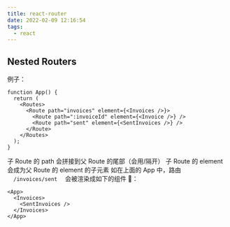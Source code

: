 ```yaml
---
title: react-router
date: 2022-02-09 12:16:54
tags:
  - react
---
```


## Nested Routers

例子：

```
function App() {
  return (
    <Routes>
      <Route path="invoices" element={<Invoices />}>
        <Route path=":invoiceId" element={<Invoice />} />
        <Route path="sent" element={<SentInvoices />} />
      </Route>
    </Routes>
  );
}
```

子 Route 的 path 会拼接到父 Route 的尾部（会用/隔开）
子 Route 的 element 会成为父 Route 的 element 的子元素
如在上面的 App 中，路由  `/invoices/sent`  会被渲染成如下的组件 🌲：

```
<App>
  <Invoices>
    <SentInvoices />
  </Invoices>
</App>
```
